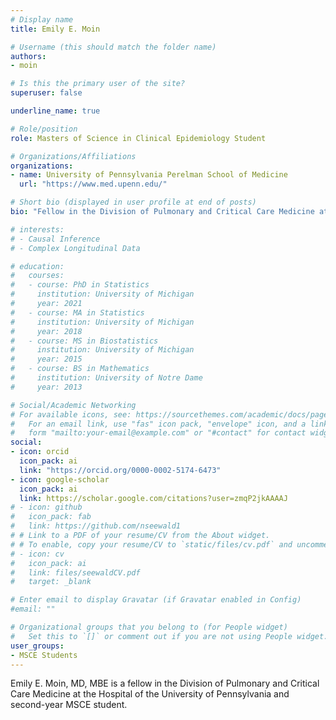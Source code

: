 ```yaml
---
# Display name
title: Emily E. Moin

# Username (this should match the folder name)
authors:
- moin

# Is this the primary user of the site?
superuser: false

underline_name: true

# Role/position
role: Masters of Science in Clinical Epidemiology Student

# Organizations/Affiliations
organizations:
- name: University of Pennsylvania Perelman School of Medicine
  url: "https://www.med.upenn.edu/"

# Short bio (displayed in user profile at end of posts)
bio: "Fellow in the Division of Pulmonary and Critical Care Medicine at the Hospital of the University of Pennsylvania"

# interests:
# - Causal Inference
# - Complex Longitudinal Data

# education:
#   courses:
#   - course: PhD in Statistics
#     institution: University of Michigan
#     year: 2021
#   - course: MA in Statistics
#     institution: University of Michigan
#     year: 2018
#   - course: MS in Biostatistics
#     institution: University of Michigan
#     year: 2015
#   - course: BS in Mathematics
#     institution: University of Notre Dame
#     year: 2013

# Social/Academic Networking
# For available icons, see: https://sourcethemes.com/academic/docs/page-builder/#icons
#   For an email link, use "fas" icon pack, "envelope" icon, and a link in the
#   form "mailto:your-email@example.com" or "#contact" for contact widget.
social:
- icon: orcid
  icon_pack: ai
  link: "https://orcid.org/0000-0002-5174-6473"
- icon: google-scholar
  icon_pack: ai
  link: https://scholar.google.com/citations?user=zmqP2jkAAAAJ
# - icon: github
#   icon_pack: fab
#   link: https://github.com/nseewald1
# # Link to a PDF of your resume/CV from the About widget.
# # To enable, copy your resume/CV to `static/files/cv.pdf` and uncomment the lines below.
# - icon: cv
#   icon_pack: ai
#   link: files/seewaldCV.pdf
#   target: _blank

# Enter email to display Gravatar (if Gravatar enabled in Config)
#email: ""

# Organizational groups that you belong to (for People widget)
#   Set this to `[]` or comment out if you are not using People widget.
user_groups:
- MSCE Students
---
```


Emily E. Moin, MD, MBE is a fellow in the Division of Pulmonary and Critical Care Medicine at the Hospital of the University of Pennsylvania and second-year MSCE student. 